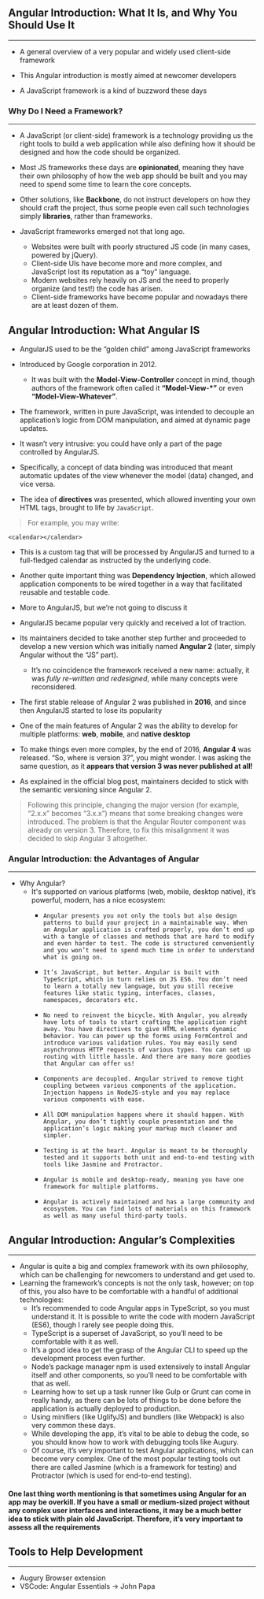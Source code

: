 ## Angular Introduction: What It Is, and Why You Should Use It
----

* A general overview of a very popular and widely used client-side framework
* This Angular introduction is mostly aimed at newcomer developers

* A JavaScript framework is a kind of buzzword these days

### Why Do I Need a Framework?
----

* A JavaScript (or client-side) framework is a technology providing us the right tools to build a web application while also defining how it should be designed and how the code should be organized.

* Most JS frameworks these days are **opinionated**, meaning they have their own philosophy of how the web app should be built and you may need to spend some time to learn the core concepts. 
* Other solutions, like **Backbone**, do not instruct developers on how they should craft the project, thus some people even call such technologies simply **libraries**, rather than frameworks.

* JavaScript frameworks emerged not that long ago.
  * Websites were built with poorly structured JS code (in many cases, powered by jQuery).
  * Client-side UIs have become more and more complex, and JavaScript lost its reputation as a “toy” language. 
  * Modern websites rely heavily on JS and the need to properly organize (and test!) the code has arisen.
  * Client-side frameworks have become popular and nowadays there are at least dozen of them.


## Angular Introduction: What Angular IS

* AngularJS used to be the “golden child” among JavaScript frameworks
* Introduced by Google corporation in 2012. 
  * It was built with the **Model-View-Controller** concept in mind, though authors of the framework often called it **“Model-View-*”** or even **“Model-View-Whatever”**.

* The framework, written in pure JavaScript, was intended to decouple an application’s logic from DOM manipulation, and aimed at dynamic page updates. 
* It wasn’t very intrusive: you could have only a part of the page controlled by AngularJS. 

* Specifically, a concept of data binding was introduced that meant automatic updates of the view whenever the model (data) changed, and vice versa. 
* The idea of **directives** was presented, which allowed inventing your own HTML tags, brought to life by `JavaScript`. 
 
> For example, you may write:

`<calendar></calendar>`

* This is a custom tag that will be processed by AngularJS and turned to a full-fledged calendar as instructed by the underlying code. 
  
* Another quite important thing was **Dependency Injection**, which allowed application components to be wired together in a way that facilitated reusable and testable code. 
* More to AngularJS, but we’re not going to discuss it

* AngularJS became popular very quickly and received a lot of traction. 
* Its maintainers decided to take another step further and proceeded to develop a new version which was initially named **Angular 2** (later, simply Angular without the “JS” part).
  * It’s no coincidence the framework received a new name: actually, it was _fully re-written and redesigned_, while many concepts were reconsidered.

* The first stable release of Angular 2 was published in **2016**, and since then AngularJS started to lose its popularity 

* One of the main features of Angular 2 was the ability to develop for multiple platforms: **web**, **mobile**, and **native desktop** 

* To make things even more complex, by the end of 2016, **Angular 4** was released. “So, where is version 3?”, you might wonder. I was asking the same question, as it **appears that version 3 was never published at all!**
* As explained in the official blog post, maintainers decided to stick with the semantic versioning since Angular 2.

> Following this principle, changing the major version (for example, “2.x.x” becomes “3.x.x”) means that some breaking changes were introduced. The problem is that the Angular Router component was already on version 3. Therefore, to fix this misalignment it was decided to skip Angular 3 altogether. 

### Angular Introduction: the Advantages of Angular
---
* Why Angular? 
  * It's supported on various platforms (web, mobile, desktop native), it’s powerful, modern, has a nice ecosystem:
    *     Angular presents you not only the tools but also design patterns to build your project in a maintainable way. When an Angular application is crafted properly, you don’t end up with a tangle of classes and methods that are hard to modify and even harder to test. The code is structured conveniently and you won’t need to spend much time in order to understand what is going on.
    *     It’s JavaScript, but better. Angular is built with TypeScript, which in turn relies on JS ES6. You don’t need to learn a totally new language, but you still receive features like static typing, interfaces, classes, namespaces, decorators etc.
    *     No need to reinvent the bicycle. With Angular, you already have lots of tools to start crafting the application right away. You have directives to give HTML elements dynamic behavior. You can power up the forms using FormControl and introduce various validation rules. You may easily send asynchronous HTTP requests of various types. You can set up routing with little hassle. And there are many more goodies that Angular can offer us!
    *     Components are decoupled. Angular strived to remove tight coupling between various components of the application. Injection happens in NodeJS-style and you may replace various components with ease.
    *     All DOM manipulation happens where it should happen. With Angular, you don’t tightly couple presentation and the application’s logic making your markup much cleaner and simpler.
    *     Testing is at the heart. Angular is meant to be thoroughly tested and it supports both unit and end-to-end testing with tools like Jasmine and Protractor.
    *     Angular is mobile and desktop-ready, meaning you have one framework for multiple platforms.
    *     Angular is actively maintained and has a large community and ecosystem. You can find lots of materials on this framework as well as many useful third-party tools.

## Angular Introduction: Angular’s Complexities
----

* Angular is quite a big and complex framework with its own philosophy, which can be challenging for newcomers to understand and get used to. 
* Learning the framework’s concepts is not the only task, however; on top of this, you also have to be comfortable with a handful of additional technologies:
  *   It’s recommended to code Angular apps in TypeScript, so you must understand it. It is possible to write the code with modern JavaScript (ES6), though I rarely see people doing this.
  *   TypeScript is a superset of JavaScript, so you’ll need to be comfortable with it as well.
  *   It’s a good idea to get the grasp of the Angular CLI to speed up the development process even further.
  *   Node’s package manager npm is used extensively to install Angular itself and other components, so you’ll need to be comfortable with that as well.
  *   Learning how to set up a task runner like Gulp or Grunt can come in really handy, as there can be lots of things to be done before the application is actually deployed to production.
  *   Using minifiers (like UglifyJS) and bundlers (like Webpack) is also very common these days.
  *   While developing the app, it’s vital to be able to debug the code, so you should know how to work with debugging tools like Augury.
  *   Of course, it’s very important to test Angular applications, which can become very complex. One of the most popular testing tools out there are called Jasmine (which is a framework for testing) and Protractor (which is used for end-to-end testing).

#### One last thing worth mentioning is that sometimes using Angular for an app may be overkill. If you have a small or medium-sized project without any complex user interfaces and interactions, it may be a much better idea to stick with plain old JavaScript. Therefore, it’s very important to assess all the requirements


## Tools to Help Development
----
* Augury Browser extension
* VSCode: Angular Essentials -> John Papa